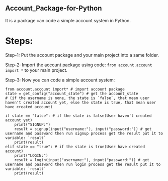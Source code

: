 ## Account_Package-for-Python

It is a package can code a simple account system in Python.

# Steps:

Step-1:
  Put the account package and your main project into a same folder.

Step-2:
  Import the account package using code: ``from account.account import *`` to your main project.
  
Step-3:
  Now you can code a simple account system:
```  
from account.account import* # import account package
state = get_config("account_state") # get the account_state
# (if the username is none, the state is `false`, that mean user haven't created account yet, else the state is true, that mean user have created account)

if state == "false": # if the state is false(User haven't created account yet)
    print("SIGNUP:")
    result = signup(input("username:"), input("password:")) # get username and password then run signup process get the result put it to variable: `result` 
    print(result)
elif state == "true": # if the state is true(User have created account)
    print("LOGIN:")
    result = login(input("username:"), input("password:")) # get username and password then run login process get the result put it to variable: `result` 
    print(result)
```


